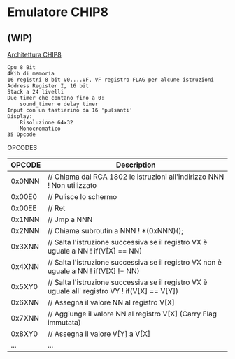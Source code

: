 # Emulatore CHIP8
## (WIP)
[Architettura CHIP8](https://en.wikipedia.org/wiki/CHIP-8#Virtual_machine_description)

    Cpu 8 Bit
    4Kib di memoria
    16 registri 8 bit V0....VF, VF registro FLAG per alcune istruzioni
    Address Register I, 16 bit
    Stack a 24 livelli
    Due timer che contano fino a 0:
        sound_timer e delay timer
    Input con un tastierino da 16 'pulsanti'
    Display:
        Risoluzione 64x32
        Monocromatico
    35 Opcode



OPCODES

| OPCODE | Description |
| ----- | ----- |
| 0x0NNN | // Chiama dal RCA 1802 le istruzioni all'indirizzo NNN ! Non utilizzato |
| 0x00E0 | // Pulisce lo schermo |
| 0x00EE | // Ret |
| 0x1NNN | // Jmp a NNN |
| 0x2NNN | // Chiama subroutin a NNN ! *(0xNNN)(); |
| 0x3XNN | // Salta l'istruzione successiva se il registro VX è uguale a NN ! if(V[X] == NN) |
| 0x4XNN | // Salta l'istruzione successiva se il registro VX non è uguale a NN ! if(V[X] != NN) |
| 0x5XY0 | // Salta l'istruzione successiva se il registro VX è uguale all' registro VY ! if(V[X] == V[Y]) |
| 0x6XNN | // Assegna il valore NN al registro V[X] |
| 0x7XNN | // Aggiunge il valore NN al registro V[X] (Carry Flag immutata) |
| 0x8XY0 | // Assegna il valore V[Y] a V[X] |
| ... | ... |